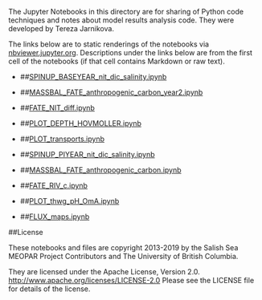 The Jupyter Notebooks in this directory are for sharing of Python code
techniques and notes about model results analysis code.
They were developed by Tereza Jarnikova.

The links below are to static renderings of the notebooks via
[nbviewer.jupyter.org](http://nbviewer.jupyter.org/).
Descriptions under the links below are from the first cell of the notebooks
(if that cell contains Markdown or raw text).

* ##[SPINUP_BASEYEAR_nit_dic_salinity.ipynb](http://nbviewer.jupyter.org/urls/bitbucket.org/salishsea/analysis-terez/raw/tip/notebooks/SPINUP_BASEYEAR_nit_dic_salinity.ipynb)  
    
* ##[MASSBAL_FATE_anthropogenic_carbon_year2.ipynb](http://nbviewer.jupyter.org/urls/bitbucket.org/salishsea/analysis-terez/raw/tip/notebooks/MASSBAL_FATE_anthropogenic_carbon_year2.ipynb)  
    
* ##[FATE_NIT_diff.ipynb](http://nbviewer.jupyter.org/urls/bitbucket.org/salishsea/analysis-terez/raw/tip/notebooks/FATE_NIT_diff.ipynb)  
    
* ##[PLOT_DEPTH_HOVMOLLER.ipynb](http://nbviewer.jupyter.org/urls/bitbucket.org/salishsea/analysis-terez/raw/tip/notebooks/PLOT_DEPTH_HOVMOLLER.ipynb)  
    
* ##[PLOT_transports.ipynb](http://nbviewer.jupyter.org/urls/bitbucket.org/salishsea/analysis-terez/raw/tip/notebooks/PLOT_transports.ipynb)  
    
* ##[SPINUP_PIYEAR_nit_dic_salinity.ipynb](http://nbviewer.jupyter.org/urls/bitbucket.org/salishsea/analysis-terez/raw/tip/notebooks/SPINUP_PIYEAR_nit_dic_salinity.ipynb)  
    
* ##[MASSBAL_FATE_anthropogenic_carbon.ipynb](http://nbviewer.jupyter.org/urls/bitbucket.org/salishsea/analysis-terez/raw/tip/notebooks/MASSBAL_FATE_anthropogenic_carbon.ipynb)  
    
* ##[FATE_RIV_c.ipynb](http://nbviewer.jupyter.org/urls/bitbucket.org/salishsea/analysis-terez/raw/tip/notebooks/FATE_RIV_c.ipynb)  
    
* ##[PLOT_thwg_pH_OmA.ipynb](http://nbviewer.jupyter.org/urls/bitbucket.org/salishsea/analysis-terez/raw/tip/notebooks/PLOT_thwg_pH_OmA.ipynb)  
    
* ##[FLUX_maps.ipynb](http://nbviewer.jupyter.org/urls/bitbucket.org/salishsea/analysis-terez/raw/tip/notebooks/FLUX_maps.ipynb)  
    

##License

These notebooks and files are copyright 2013-2019
by the Salish Sea MEOPAR Project Contributors
and The University of British Columbia.

They are licensed under the Apache License, Version 2.0.
http://www.apache.org/licenses/LICENSE-2.0
Please see the LICENSE file for details of the license.
